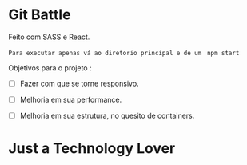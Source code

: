 # Git Battle

Feito com SASS e React.

`Para executar apenas vá ao diretorio principal e de um ` ```npm start```

Objetivos para o projeto :

- [ ] Fazer com que se torne responsivo.
- [ ] Melhoria em sua performance.
- [ ] Melhoria em sua estrutura, no quesito de containers.


# Just a Technology Lover
